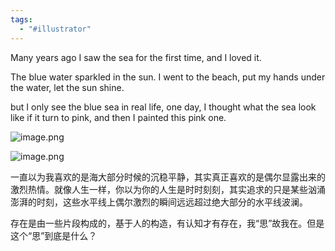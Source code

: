 ```yaml
---
tags:
  - "#illustrator"
---
```

Many years ago I saw the sea for the first time, and I loved it. 

The blue water sparkled in the sun. I went to the beach, put my hands under the water, let the sun shine.

but I only see the blue sea in real life, one day, I thought what the sea look like if it turn to pink, and then I painted this pink one.

![image.png](https://raw.githubusercontent.com/SibylYang55/tuchuang/master/img/20231201231732.png)

![image.png](https://raw.githubusercontent.com/SibylYang55/tuchuang/master/img/20231201231831.png)

一直以为我喜欢的是海大部分时候的沉稳平静，其实真正喜欢的是偶尔显露出来的激烈热情。就像人生一样，你以为你的人生是时时刻刻，其实追求的只是某些汹涌澎湃的时刻，这些水平线上偶尔激烈的瞬间远远超过绝大部分的水平线波澜。

存在是由一些片段构成的，基于人的构造，有认知才有存在，我“思”故我在。但是这个“思”到底是什么？



